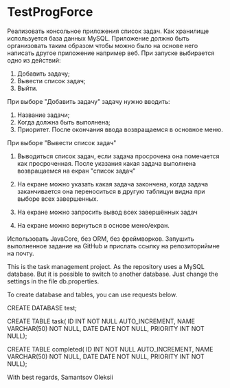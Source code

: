 # TestProgForce

Реализовать консольное приложения список задач.
Как хранилище используется база данных MySQL.
Приложение должно быть организовать таким образом чтобы можно было на основе него написать другое приложение например веб.
При запуске выбирается одно из действий:
1) Добавить задачу;
2) Вывести список задач;
3) Выйти.

При выборе "Добавить задачу" задачу нужно вводить:
1) Название задачи;
2) Когда должна быть выполнена;
3) Приоритет.
После окончания ввода возвращаемся в основное меню.

При выборе "Вывести список задач" 
1) Выводиться список задач, если задача просрочена она помечается как просроченная. После указания какая задача выполнена возвращаемся на екран "список задач"
2) На екране можно указать какая задача закончена, когда задача заканчивается она переноситься в другую таблицуи видна при выборе всех завершенных.

3) На екране можно  запросить вывод всех завершённых задач
4) На екране можно  вернуться в основе меню/екран.

Использовать JavaCore, без ORM, без фреймворков. 
Запушить выполненное задание на GitHub и прислать ссылку на репозиториймне на почту.



This is the task management project.
As the repository uses a MySQL database. But it is possible to switch to another database. Just change the settings in the file db.properties.

To create database and tables, you can use requests below.

CREATE DATABASE test;

CREATE TABLE task(
ID INT NOT NULL AUTO_INCREMENT,
NAME VARCHAR(50) NOT NULL,
DATE DATE NOT NULL,
PRIORITY INT NOT NULL);

CREATE TABLE completed(
ID INT NOT NULL AUTO_INCREMENT,
NAME VARCHAR(50) NOT NULL,
DATE DATE NOT NULL,
PRIORITY INT NOT NULL);

With best regards,
Samantsov Oleksii
